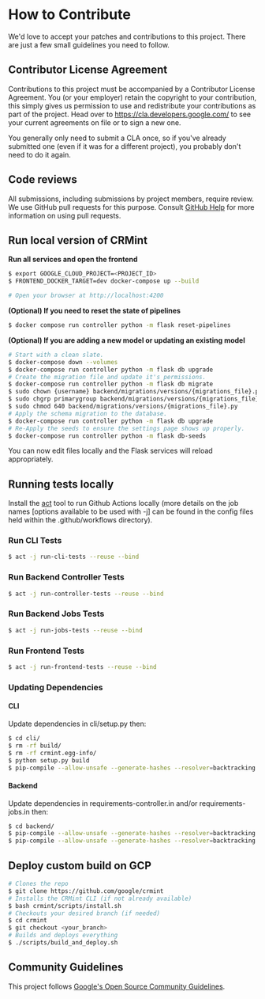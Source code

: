 # How to Contribute

We'd love to accept your patches and contributions to this project. There are
just a few small guidelines you need to follow.

## Contributor License Agreement

Contributions to this project must be accompanied by a Contributor License
Agreement. You (or your employer) retain the copyright to your contribution,
this simply gives us permission to use and redistribute your contributions as
part of the project. Head over to <https://cla.developers.google.com/> to see
your current agreements on file or to sign a new one.

You generally only need to submit a CLA once, so if you've already submitted one
(even if it was for a different project), you probably don't need to do it
again.

## Code reviews

All submissions, including submissions by project members, require review. We
use GitHub pull requests for this purpose. Consult
[GitHub Help](https://help.github.com/articles/about-pull-requests/) for more
information on using pull requests.

## Run local version of CRMint

**Run all services and open the frontend**

```sh
$ export GOOGLE_CLOUD_PROJECT=<PROJECT_ID>
$ FRONTEND_DOCKER_TARGET=dev docker-compose up --build

# Open your browser at http://localhost:4200
```

**(Optional) If you need to reset the state of pipelines**

```sh
$ docker compose run controller python -m flask reset-pipelines
```

**(Optional) If you are adding a new model or updating an existing model**

```sh
# Start with a clean slate.
$ docker-compose down --volumes
$ docker-compose run controller python -m flask db upgrade
# Create the migration file and update it's permissions.
$ docker-compose run controller python -m flask db migrate
$ sudo chown {username} backend/migrations/versions/{migrations_file}.py
$ sudo chgrp primarygroup backend/migrations/versions/{migrations_file}.py
$ sudo chmod 640 backend/migrations/versions/{migrations_file}.py
# Apply the schema migration to the database.
$ docker-compose run controller python -m flask db upgrade
# Re-Apply the seeds to ensure the settings page shows up properly.
$ docker-compose run controller python -m flask db-seeds
```

You can now edit files locally and the Flask services will reload appropriately.

## Running tests locally

Install the [act](https://github.com/nektos/act) tool to run Github Actions
locally (more details on the job names [options available to be used with -j]
can be found in the config files held within the .github/workflows directory).

### Run CLI Tests
```sh
$ act -j run-cli-tests --reuse --bind
```

### Run Backend Controller Tests
```sh
$ act -j run-controller-tests --reuse --bind
```

### Run Backend Jobs Tests
```sh
$ act -j run-jobs-tests --reuse --bind
```

### Run Frontend Tests
```sh
$ act -j run-frontend-tests --reuse --bind
```

### Updating Dependencies
#### CLI
Update dependencies in cli/setup.py then:
```sh
$ cd cli/
$ rm -rf build/
$ rm -rf crmint.egg-info/
$ python setup.py build
$ pip-compile --allow-unsafe --generate-hashes --resolver=backtracking setup.py
```

#### Backend
Update dependencies in requirements-controller.in and/or requirements-jobs.in then:
```sh
$ cd backend/
$ pip-compile --allow-unsafe --generate-hashes --resolver=backtracking backend/requirements-controller.in
$ pip-compile --allow-unsafe --generate-hashes --resolver=backtracking backend/requirements-jobs.in
```

## Deploy custom build on GCP

```sh
# Clones the repo
$ git clone https://github.com/google/crmint
# Installs the CRMint CLI (if not already available)
$ bash crmint/scripts/install.sh
# Checkouts your desired branch (if needed)
$ cd crmint
$ git checkout <your_branch>
# Builds and deploys everything
$ ./scripts/build_and_deploy.sh
```

## Community Guidelines

This project follows [Google's Open Source Community
Guidelines](https://opensource.google.com/conduct/).
